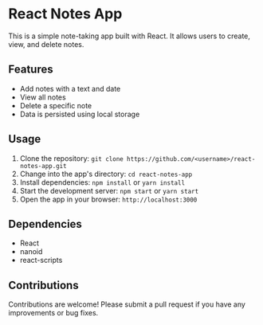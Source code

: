# React Notes App

This is a simple note-taking app built with React. It allows users to create, view, and delete notes. 

## Features 

- Add notes with a text and date
- View all notes
- Delete a specific note 
- Data is persisted using local storage 

## Usage 

1. Clone the repository: `git clone https://github.com/<username>/react-notes-app.git`
2. Change into the app's directory: `cd react-notes-app`
3. Install dependencies: `npm install` or `yarn install`
4. Start the development server: `npm start` or `yarn start`
5. Open the app in your browser: `http://localhost:3000`

## Dependencies 

- React
- nanoid 
- react-scripts

## Contributions 

Contributions are welcome! Please submit a pull request if you have any improvements or bug fixes.
